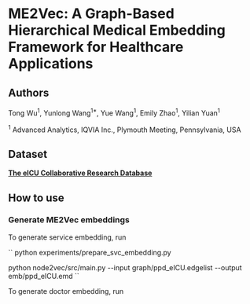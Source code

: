 # ME2Vec: A Graph-Based Hierarchical Medical Embedding Framework for Healthcare Applications

## Authors
Tong Wu<sup>1</sup>, Yunlong Wang<sup>1*</sup>, Yue Wang<sup>1</sup>, Emily Zhao<sup>1</sup>, Yilian Yuan<sup>1</sup>

<sup>1</sup> Advanced Analytics, IQVIA Inc., Plymouth Meeting, Pennsylvania, USA

## Dataset

[**The eICU Collaborative Research Database**](https://eicu-crd.mit.edu/)

## How to use

### Generate ME2Vec embeddings

To generate service embedding, run

``
python experiments/prepare_svc_embedding.py

python node2vec/src/main.py --input graph/ppd_eICU.edgelist --output emb/ppd_eICU.emd
``

To generate doctor embedding, run

